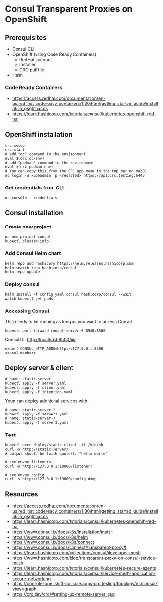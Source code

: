 # Consul Transparent Proxies on OpenShift

## Prerequisites

- Consul CLI
- OpenShift (using Code Ready Containers)
  - RedHat account
  - Installer
  - CRC pull file
- Helm

### Code Ready Containers

- <https://access.redhat.com/documentation/en-us/red_hat_codeready_containers/1.30/html/getting_started_guide/installation_gsg#macos>
- <https://learn.hashicorp.com/tutorials/consul/kubernetes-openshift-red-hat>

## OpenShift installation

```shell
crc setup
crc start
# add "oc" command to the environment
eval $(crc oc-env)
# add "podman" command to the environment
eval $(crc podman-env)
# You can copy this from the CRC app menu in the top bar on macOS
oc login -u kubeadmin -p <redacted> https://api.crc.testing:6443
```

### Get credentials from CLI

```shell
oc console --credentials
```

## Consul installation

### Create new project

```shell
oc new-project consul
kubectl cluster-info
```

### Add Consul Helm chart

```shell
helm repo add hashicorp https://helm.releases.hashicorp.com
helm search repo hashicorp/consul
helm repo update
```

### Deploy consul

```shell
helm install -f config.yaml consul hashicorp/consul --wait
watch kubectl get pods
```

### Accessing Consul

This needs to be running as long as you want to access Consul

```shell
kubectl port-forward consul-server-0 8500:8500
```

Consul UI: <http://localhost:8500/ui/>

```shell
export CONSUL_HTTP_ADDR=http://127.0.0.1:8500
consul members
```

## Deploy server & client

```shell
# name: static-server
kubectl apply -f server.yaml
kubectl apply -f client.yaml
kubectl apply -f intention.yaml
```

Youn can deploy additional services with:

```shell
# name: static-server-2
kubectl apply -f server2.yaml
# name: static-server-3
kubectl apply -f server3.yaml
```

### Test

```shell
kubectl exec deploy/static-client -it /bin/sh
curl -s http://static-server/
# output should be (with quotes): "hello world"

# see envoy listeners
curl -s http://127.0.0.1:19000/listeners

# see envoy config
curl -s http://127.0.0.1:19000/config_dump
```

## Resources

- <https://access.redhat.com/documentation/en-us/red_hat_codeready_containers/1.30/html/getting_started_guide/installation_gsg#macos>
- <https://learn.hashicorp.com/tutorials/consul/kubernetes-openshift-red-hat>
- <https://www.consul.io/docs/k8s/installation/install>
- <https://www.consul.io/docs/k8s/helm>
- <https://www.consul.io/docs/k8s/connect>
- <https://www.consul.io/docs/connect/transparent-proxy#>
- <https://learn.hashicorp.com/collections/consul/developer-mesh>
- <https://www.hashicorp.com/blog/transparent-proxy-on-consul-service-mesh>
- <https://learn.hashicorp.com/tutorials/consul/kubernetes-secure-agents>
- <https://learn.hashicorp.com/tutorials/consul/service-mesh-application-secure-networking>
- <https://console-openshift-console.apps-crc.testing/topology/ns/consul?view=graph>
- <https://crc.dev/crc/#setting-up-remote-server_gsg>

